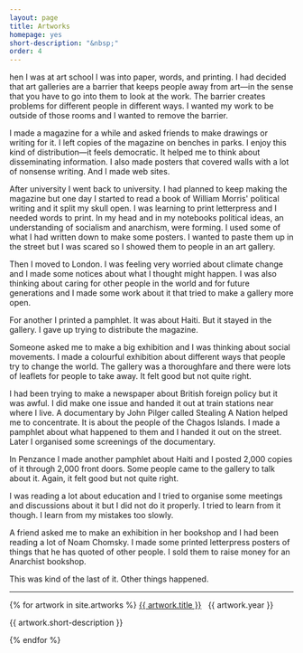 ```yaml
---
layout: page
title: Artworks
homepage: yes
short-description: "&nbsp;"
order: 4
---
```


hen I was at art school I was into paper, words, and printing. I had decided that art galleries are a barrier that keeps people away from art—in the sense that you have to go into them to look at the work. The barrier creates problems for different people in different ways. I wanted my work to be outside of those rooms and I wanted to remove the barrier.

I made a magazine for a while and asked friends to make drawings or writing for it. I left copies of the magazine on benches in parks. I enjoy this kind of distribution—it feels democratic. It helped me to think about disseminating information. I also made posters that covered walls with a lot of nonsense writing. And I made web sites.

After university I went back to university. I had planned to keep making the magazine but one day I started to read a book of William Morris' political writing and it split my skull open. I was learning to print letterpress and I needed words to print. In my head and in my notebooks political ideas, an understanding of socialism and anarchism, were forming. I used some of what I had written down to make some posters. I wanted to paste them up in the street but I was scared so I showed them to people in an art gallery.

Then I moved to London. I was feeling very worried about climate change and I made some notices about what I thought might happen. I was also thinking about caring for other people in the world and for future generations and I made some work about it that tried to make a gallery more open.

For another I printed a pamphlet. It was about Haiti. But it stayed in the gallery. I gave up trying to distribute the magazine.

Someone asked me to make a big exhibition and I was thinking about social movements. I made a colourful exhibition about different ways that people try to change the world. The gallery was a thoroughfare and there were lots of leaflets for people to take away. It felt good but not quite right.

I had been trying to make a newspaper about British foreign policy but it was awful. I did make one issue and handed it out at train stations near where I live. A documentary by John Pilger called Stealing A Nation helped me to concentrate. It is about the people of the Chagos Islands. I made a pamphlet about what happened to them and I handed it out on the street. Later I organised some screenings of the documentary.

In Penzance I made another pamphlet about Haiti and I posted 2,000 copies of it through 2,000 front doors. Some people came to the gallery to talk about it. Again, it felt good but not quite right.

I was reading a lot about education and I tried to organise some meetings and discussions about it but I did not do it properly. I tried to learn from it though. I learn from my mistakes too slowly.

A friend asked me to make an exhibition in her bookshop and I had been reading a lot of Noam Chomsky. I made some printed letterpress posters of things that he has quoted of other people. I sold them to raise money for an Anarchist bookshop.

This was kind of the last of it.
Other things happened.

*****

<div>
{% for artwork in site.artworks %}
	 <a href="{{ artwork.url }}">{{ artwork.title }}</a> &nbsp; {{ artwork.year }}
       <p class="text-muted">{{ artwork.short-description }}</p>
{% endfor %}
</div>
